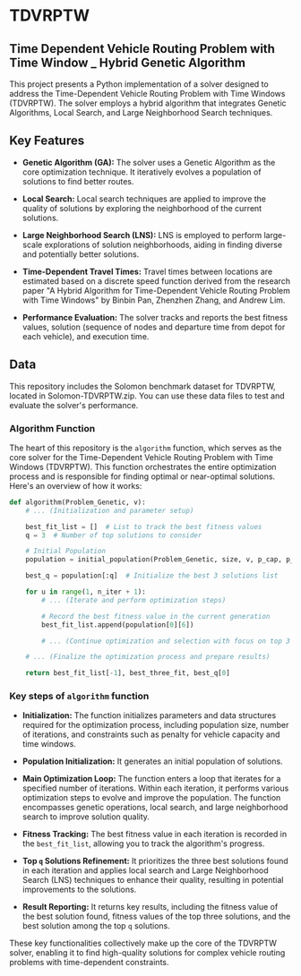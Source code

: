 # TDVRPTW


## Time Dependent Vehicle Routing Problem with Time Window _ Hybrid Genetic Algorithm


This project presents a Python implementation of a solver designed to address the Time-Dependent Vehicle Routing Problem with Time Windows (TDVRPTW).
The solver employs a hybrid algorithm that integrates Genetic Algorithms, Local Search, and Large Neighborhood Search techniques. 

## Key Features

- **Genetic Algorithm (GA):** The solver uses a Genetic Algorithm as the core optimization technique. It iteratively evolves a population of solutions to find better routes.

- **Local Search:** Local search techniques are applied to improve the quality of solutions by exploring the neighborhood of the current solutions.

- **Large Neighborhood Search (LNS):** LNS is employed to perform large-scale explorations of solution neighborhoods, aiding in finding diverse and potentially better solutions.

- **Time-Dependent Travel Times:** Travel times between locations are estimated based on a discrete speed function derived from the research paper "A Hybrid Algorithm for Time-Dependent Vehicle Routing Problem with Time Windows" by Binbin Pan, Zhenzhen Zhang, and Andrew Lim.

- **Performance Evaluation:** The solver tracks and reports the best fitness values, solution (sequence of nodes and departure time from depot for each vehicle), and execution time.


## Data
This repository includes the Solomon benchmark dataset for TDVRPTW, located in Solomon-TDVRPTW.zip. You can use these data files to test and evaluate the solver's performance.


### Algorithm Function

The heart of this repository is the `algorithm` function, which serves as the core solver for the Time-Dependent Vehicle Routing Problem with Time Windows (TDVRPTW). This function orchestrates the entire optimization process and is responsible for finding optimal or near-optimal solutions. Here's an overview of how it works:

```python
def algorithm(Problem_Genetic, v):
    # ... (Initialization and parameter setup)

    best_fit_list = []  # List to track the best fitness values
    q = 3  # Number of top solutions to consider

    # Initial Population
    population = initial_population(Problem_Genetic, size, v, p_cap, p_TW)

    best_q = population[:q]  # Initialize the best 3 solutions list

    for u in range(1, n_iter + 1):
        # ... (Iterate and perform optimization steps)

        # Record the best fitness value in the current generation
        best_fit_list.append(population[0][6])

        # ... (Continue optimization and selection with focus on top 3 solutions found so far)

    # ... (Finalize the optimization process and prepare results)

    return best_fit_list[-1], best_three_fit, best_q[0]
```

### Key steps of `algorithm` function

- **Initialization:** The function initializes parameters and data structures required for the optimization process, including population size, number of iterations, and constraints such as penalty for vehicle capacity and time windows.

- **Population Initialization:** It generates an initial population of solutions.

- **Main Optimization Loop:** The function enters a loop that iterates for a specified number of iterations. Within each iteration, it performs various optimization steps to evolve and improve the population. The function encompasses genetic operations, local search, and large neighborhood search to improve solution quality.

- **Fitness Tracking:** The best fitness value in each iteration is recorded in the `best_fit_list`, allowing you to track the algorithm's progress.

- **Top `q` Solutions Refinement:** It prioritizes the three best solutions found in each iteration and applies local search and Large Neighborhood Search (LNS) techniques to enhance their quality, resulting in potential improvements to the solutions.

- **Result Reporting:** It returns key results, including the fitness value of the best solution found, fitness values of the top three solutions, and the best solution among the top `q` solutions.

These key functionalities collectively make up the core of the TDVRPTW solver, enabling it to find high-quality solutions for complex vehicle routing problems with time-dependent constraints.


